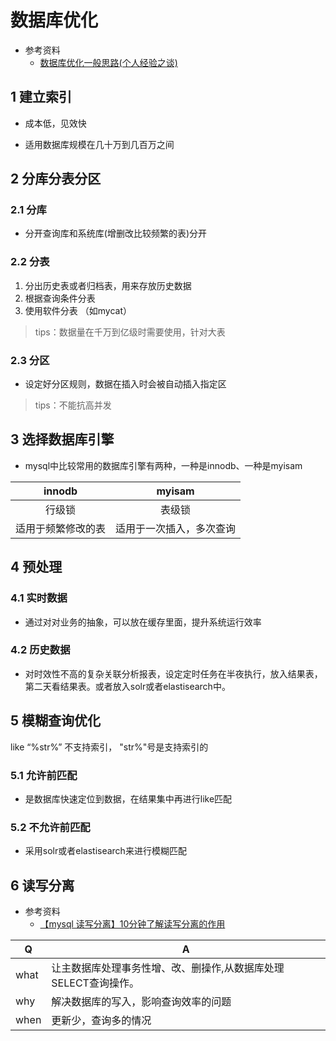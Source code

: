 # 数据库优化

- 参考资料
  - [数据库优化一般思路(个人经验之谈)](https://blog.csdn.net/zhoupan301415/article/details/78257783)

## 1 建立索引

- 成本低，见效快

- 适用数据库规模在几十万到几百万之间

## 2 分库分表分区

### 2.1 分库

- 分开查询库和系统库(增删改比较频繁的表)分开

### 2.2 分表

1. 分出历史表或者归档表，用来存放历史数据
2. 根据查询条件分表
3. 使用软件分表 （如mycat）

> tips：数据量在千万到亿级时需要使用，针对大表

### 2.3 分区

- 设定好分区规则，数据在插入时会被自动插入指定区

> tips：不能抗高并发

## 3 选择数据库引擎

- mysql中比较常用的数据库引擎有两种，一种是innodb、一种是myisam 

|       innodb       |          myisam          |
| :----------------: | :----------------------: |
|       行级锁       |          表级锁          |
| 适用于频繁修改的表 | 适用于一次插入，多次查询 |

## 4 预处理

### 4.1 实时数据

- 通过对对业务的抽象，可以放在缓存里面，提升系统运行效率

### 4.2 历史数据

- 对时效性不高的复杂关联分析报表，设定定时任务在半夜执行，放入结果表，第二天看结果表。或者放入solr或者elastisearch中。

## 5 模糊查询优化

like  “%str%” 不支持索引， "str%"号是支持索引的

### 5.1 允许前匹配

- 是数据库快速定位到数据，在结果集中再进行like匹配

### 5.2 不允许前匹配

- 采用solr或者elastisearch来进行模糊匹配

## 6 读写分离

- 参考资料
  - [【mysql 读写分离】10分钟了解读写分离的作用](https://blog.csdn.net/u013421629/article/details/78793966)

| Q    | A                                                            |
| ---- | ------------------------------------------------------------ |
| what | 让主数据库处理事务性增、改、删操作,从数据库处理SELECT查询操作。 |
| why  | 解决数据库的写入，影响查询效率的问题                         |
| when | 更新少，查询多的情况                                         |

